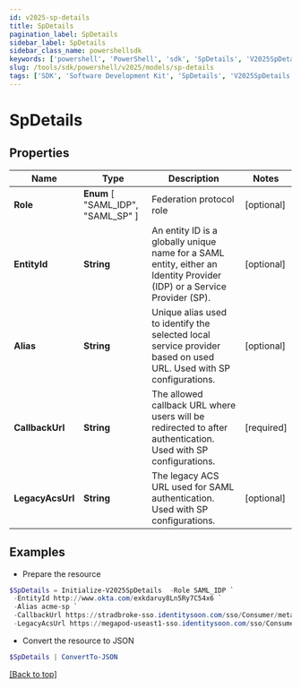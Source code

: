 ```yaml
---
id: v2025-sp-details
title: SpDetails
pagination_label: SpDetails
sidebar_label: SpDetails
sidebar_class_name: powershellsdk
keywords: ['powershell', 'PowerShell', 'sdk', 'SpDetails', 'V2025SpDetails']
slug: /tools/sdk/powershell/v2025/models/sp-details
tags: ['SDK', 'Software Development Kit', 'SpDetails', 'V2025SpDetails']
---
```


# SpDetails

## Properties

| Name | Type | Description | Notes |
| --- | --- | --- | --- |
| **Role** | **Enum** [ "SAML_IDP", "SAML_SP" ] | Federation protocol role | [optional] |
| **EntityId** | **String** | An entity ID is a globally unique name for a SAML entity, either an Identity Provider (IDP) or a Service Provider (SP). | [optional] |
| **Alias** | **String** | Unique alias used to identify the selected local service provider based on used URL. Used with SP configurations. | [optional] |
| **CallbackUrl** | **String** | The allowed callback URL where users will be redirected to after authentication. Used with SP configurations. | [required] |
| **LegacyAcsUrl** | **String** | The legacy ACS URL used for SAML authentication. Used with SP configurations. | [optional] |

## Examples

- Prepare the resource

```powershell
$SpDetails = Initialize-V2025SpDetails  -Role SAML_IDP `
 -EntityId http://www.okta.com/exkdaruy8Ln5Ry7C54x6 `
 -Alias acme-sp `
 -CallbackUrl https://stradbroke-sso.identitysoon.com/sso/Consumer/metaAlias/cdov-saml/sp `
 -LegacyAcsUrl https://megapod-useast1-sso.identitysoon.com/sso/Consumer/metaAlias/acme/sp
```

- Convert the resource to JSON

```powershell
$SpDetails | ConvertTo-JSON
```

[[Back to top]](#)
